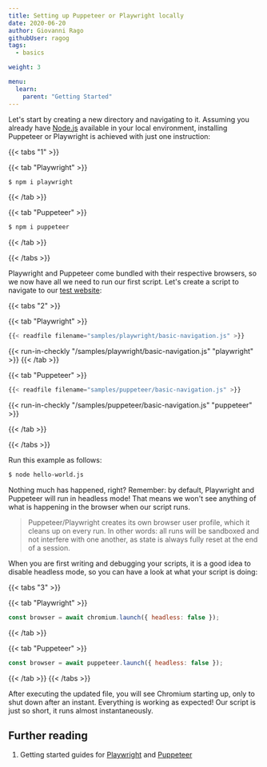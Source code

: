 ```yaml
---
title: Setting up Puppeteer or Playwright locally
date: 2020-06-20
author: Giovanni Rago
githubUser: ragog
tags:
  - basics

weight: 3

menu:
  learn:
    parent: "Getting Started"
---
```


Let's start by creating a new directory and navigating to it. Assuming you already have [Node.js](https://nodejs.org/) available in your local environment, installing Puppeteer or Playwright is achieved with just one instruction:

<!-- more -->

{{< tabs "1" >}}

{{< tab "Playwright" >}}
```sh
$ npm i playwright
```
{{< /tab >}}

{{< tab "Puppeteer" >}}
```sh
$ npm i puppeteer
```
{{< /tab >}}

{{< /tabs >}}

Playwright and Puppeteer come bundled with their respective browsers, so we now have all we need to run our first script. Let's create a script to navigate to our [test website](https://danube-webshop.herokuapp.com):

{{< tabs "2" >}}

{{< tab "Playwright" >}}
```js
{{< readfile filename="samples/playwright/basic-navigation.js" >}}
```
{{< run-in-checkly "/samples/playwright/basic-navigation.js" "playwright"  >}}
{{< /tab >}}

{{< tab "Puppeteer" >}}

```js
{{< readfile filename="samples/puppeteer/basic-navigation.js" >}}
```
{{< run-in-checkly "/samples/puppeteer/basic-navigation.js" "puppeteer"  >}}

{{< /tab >}}

{{< /tabs >}}

Run this example as follows:
```sh
$ node hello-world.js
```


Nothing much has happened, right? Remember: by default, Playwright and Puppeteer will run in headless mode! That means we won't see anything of what is happening in the browser when our script runs.

> Puppeteer/Playwright creates its own browser user profile, which it cleans up on every run. In other words: all runs will be sandboxed and not interfere with one another, as state is always fully reset at the end of a session.

When you are first writing and debugging your scripts, it is a good idea to disable headless mode, so you can have a look at what your script is doing:

{{< tabs "3" >}}

{{< tab "Playwright" >}}
```js
const browser = await chromium.launch({ headless: false });
```
{{< /tab >}}

{{< tab "Puppeteer" >}}
```js
const browser = await puppeteer.launch({ headless: false });
```
{{< /tab >}}
{{< /tabs >}}

After executing the updated file, you will see Chromium starting up, only to shut down after an instant. Everything is working as expected! Our script is just so short, it runs almost instantaneously.

## Further reading
1. Getting started guides for [Playwright](https://playwright.dev/docs/intro#installation) and [Puppeteer](https://pptr.dev)
